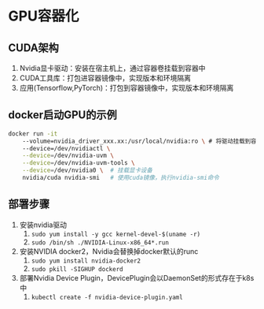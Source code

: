 # GPU容器化

## CUDA架构
1. Nvidia显卡驱动：安装在宿主机上，通过容器卷挂载到容器中
2. CUDA工具库：打包进容器镜像中，实现版本和环境隔离
3. 应用(Tensorflow,PyTorch)：打包到容器镜像中，实现版本和环境隔离

## docker启动GPU的示例
```sh
docker run -it 
    --volume=nvidia_driver_xxx.xx:/usr/local/nvidia:ro \ # 将驱动挂载到容器中
    --device=/dev/nvidiactl \
    --device=/dev/nvidia-uvm \
    --device=/dev/nvidia-uvm-tools \
    --device=/dev/nvidia0 \  # 挂载显卡设备
    nvidia/cuda nvidia-smi   # 使用cuda镜像，执行nvidia-smi命令
```

## 部署步骤
1. 安装nvidia驱动
   1. `sudo yum install -y gcc kernel-devel-$(uname -r)`
   2. `sudo /bin/sh ./NVIDIA-Linux-x86_64*.run`
2. 安装NVIDIA docker2，Nvidia会替换掉docker默认的runc
   1. `sudo yum install nvidia-docker2`
   2. `sudo pkill -SIGHUP dockerd`
3. 部署Nvidia Device Plugin，DevicePlugin会以DaemonSet的形式存在于k8s中
   1. `kubectl create -f nvidia-device-plugin.yaml`

